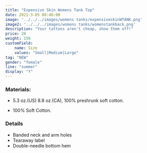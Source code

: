 ```yaml
---
title: "Expensive Skin Womens Tank Top"
date: 2021-3-05 08:46:00
image: '../../../images/womens tanks/expensiveskinWTANK.png'
image2: '../../../images/womens tanks/womenstankback.png'
description: "Your tattoos aren't cheap, show them off!"
price: 20
weight: 150
customField:
    name: Size
    values: "Small|Medium|Large"
tag: "NEW"
gender: "female"
line: "summer"
display: "Y"
---
```


### Materials:  

- 5.3 oz.(US) 8.8 oz.(CA), 100% preshrunk soft cotton.

- 100% Soft Cotton.

### Details 

- Banded neck and arm holes
- Tearaway label
- Double-needle bottom hem